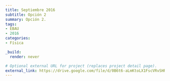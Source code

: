 ```yaml
---
title: Septiembre 2016
subtitle: Opción 2
summary: Opción 2.
tags:
- EBAU
- 2016
categories:
- Física

_build:
  render: never

# Optional external URL for project (replaces project detail page).
external_link: https://drive.google.com/file/d/0B6t6-aLmKtoLX1FscVRvSHRhcnc/view
---
```

